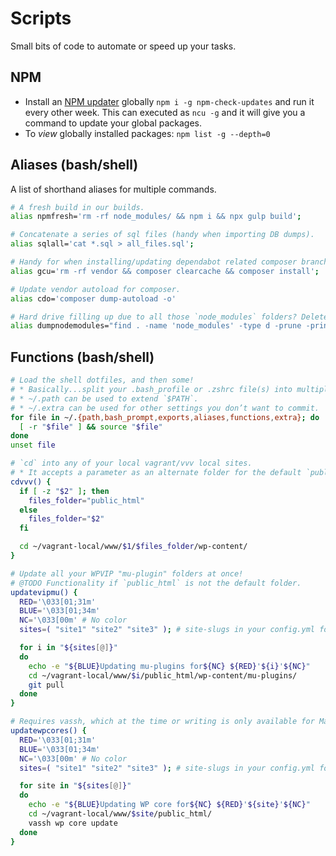 # Scripts
Small bits of code to automate or speed up your tasks.

## NPM
- Install an [NPM updater](https://www.npmjs.com/package/npm-check-updates) globally `npm i -g npm-check-updates` and run it every other week. This can executed as `ncu -g` and it will give you a command to update your global packages.
- To _view_ globally installed packages: `npm list -g --depth=0`

## Aliases (bash/shell)
A list of shorthand aliases for multiple commands.
```bash
# A fresh build in our builds.
alias npmfresh='rm -rf node_modules/ && npm i && npx gulp build';

# Concatenate a series of sql files (handy when importing DB dumps).
alias sqlall='cat *.sql > all_files.sql';

# Handy for when installing/updating dependabot related composer branches. gcu = gitcomposerupdate
alias gcu='rm -rf vendor && composer clearcache && composer install';

# Update vendor autoload for composer.
alias cdo='composer dump-autoload -o'

# Hard drive filling up due to all those `node_modules` folders? Delete all node_modules folders inside current folder.
alias dumpnodemodules="find . -name 'node_modules' -type d -prune -print -exec rm -rf '{}' \;";
```

## Functions (bash/shell)
```bash
# Load the shell dotfiles, and then some!
# * Basically...split your .bash_profile or .zshrc file(s) into multiple files to keep things organized.
# * ~/.path can be used to extend `$PATH`.
# * ~/.extra can be used for other settings you don’t want to commit.
for file in ~/.{path,bash_prompt,exports,aliases,functions,extra}; do
  [ -r "$file" ] && source "$file"
done
unset file

# `cd` into any of your local vagrant/vvv local sites.
# * It accepts a parameter as an alternate folder for the default `public_html`.
cdvvv() {
  if [ -z "$2" ]; then
    files_folder="public_html"
  else
    files_folder="$2"
  fi

  cd ~/vagrant-local/www/$1/$files_folder/wp-content/
}

# Update all your WPVIP "mu-plugin" folders at once!
# @TODO Functionality if `public_html` is not the default folder.
updatevipmu() {
  RED='\033[01;31m'
  BLUE='\033[01;34m'
  NC='\033[00m' # No color
  sites=( "site1" "site2" "site3" ); # site-slugs in your config.yml for VVV

  for i in "${sites[@]}"
  do
    echo -e "${BLUE}Updating mu-plugins for${NC} ${RED}'${i}'${NC}"
    cd ~/vagrant-local/www/$i/public_html/wp-content/mu-plugins/
    git pull
  done
}

# Requires vassh, which at the time or writing is only available for Mac.
updatewpcores() {
  RED='\033[01;31m'
  BLUE='\033[01;34m'
  NC='\033[00m' # No color
  sites=( "site1" "site2" "site3" ); # site-slugs in your config.yml for VVV

  for site in "${sites[@]}"
  do
    echo -e "${BLUE}Updating WP core for${NC} ${RED}'${site}'${NC}"
    cd ~/vagrant-local/www/$site/public_html/
    vassh wp core update
  done
}

```
